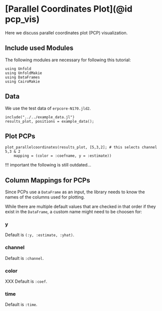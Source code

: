 # [Parallel Coordinates Plot](@id pcp_vis)
Here we discuss parallel coordinates plot (PCP) visualization. 

## Include used Modules
The following modules are necessary for following this tutorial:
```@example main
using Unfold
using UnfoldMakie
using DataFrames
using CairoMakie
```

## Data

We use the test data of `erpcore-N170.jld2`.

```@example main
include("../../example_data.jl")
results_plot, positions = example_data();
```

## Plot PCPs

```@example main
plot_parallelcoordinates(results_plot, [5,3,2]; # this selects channel 5,3 & 2 
    mapping = (color = :coefname, y = :estimate))
```



!!! important
    the following is still outdated...
    
## Column Mappings for PCPs

Since PCPs use a `DataFrame` as an input, the library needs to know the names of the columns used for plotting.

While there are multiple default values that are checked in that order if they exist in the `DataFrame`, a custom name might need to be choosen for:

### y
Default is `(:y, :estimate, :yhat)`.

### channel
Default is `:channel`.

### color
XXX Default is `:coef`.

### time
Default is `:time`.

